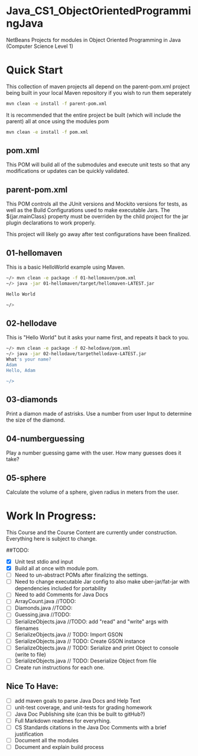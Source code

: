 # Java_CS1_ObjectOrientedProgrammingJava
NetBeans Projects for modules in Object Oriented Programming in Java (Computer Science Level 1)

# Quick Start
This collection of maven projects all depend on the parent-pom.xml project being built in your local Maven repository if you wish to run them seperately 
```sh
mvn clean -e install -f parent-pom.xml
```
It is recommended that the entire project be built (which will include the parent) all at once using the modules pom
```sh
mvn clean -e install -f pom.xml
```

## pom.xml
This POM will build all of the submodules and execute unit tests so that any modifications or updates can be quickly validated.
## parent-pom.xml
This POM controls all the JUnit versions and Mockito versions for tests, as well as the Build Configurations used to make executable Jars.
The ${jar.mainClass} property must be overriden by the child project for the jar plugin declarations to work properly.

This project will likely go away after test configurations have been finalized.
## 01-hellomaven
This is a basic HelloWorld example using Maven.

```sh
~/> mvn clean -e package -f 01-hellomaven/pom.xml
~/> java -jar 01-hellomaven/target/hellomaven-LATEST.jar

Hello World

~/>
```
## 02-hellodave
This is "Hello World" but it asks your name first, and repeats it back to you.
```sh
~/> mvn clean -e package -f 02-helodave/pom.xml
~/> java -jar 02-hellodave/targethellodave-LATEST.jar
What's your name?
Adam
Hello, Adam

~/>
```

## 03-diamonds
Print a diamon made of astrisks. Use a number from user Input to determine the size of the diamond.
## 04-numberguessing
Play a number guessing game with the user. How many guesses does it take?
## 05-sphere
Calculate the volume of a sphere, given radius in meters from the user.
     
# Work In Progress:

This Course and the Course Content are currently under construction. Everything here is subject to change.

##TODO:
- [X] Unit test stdio and input
- [X] Build all at once with module pom.
- [ ] Need to un-abstract POMs after finalizing the settings.
- [ ] Need to change executable Jar config to also make uber-jar/fat-jar with dependencies included for portability
- [ ] Need to add Comments for Java Docs
- [ ] ArrayCount.java //TODO:
- [ ] Diamonds.java //TODO:
- [ ] Guessing.java //TODO:
- [ ] SerializeObjects.java //TODO: add "read" and "write" args with filenames
- [ ] SerializeObjects.java // TODO: Import GSON
- [ ] SerializeObjects.java // TODO: Create GSON instance
- [ ] SerializeObjects.java // TODO: Serialize and print Object to console (write to file)
- [ ] SerializeObjects.java // TODO: Deserialize Object from file
- [ ] Create run instructions for each one.
## Nice To Have:
- [ ] add maven goals to parse Java Docs and Help Text
- [ ] unit-test coverage, and unit-tests for grading homework
- [ ] Java Doc Publishing site (can this be built to gitHub?)
- [ ] Full Markdown readmes for everyrhing.
- [ ] CS Standards citations in the Java Doc Comments with a brief justification
- [ ] Document all the modules
- [ ] Document and explain build process